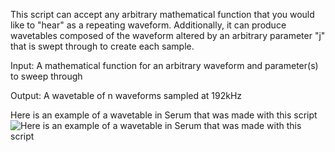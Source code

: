 This script can accept any arbitrary mathematical function that you would like to "hear" as a repeating waveform. Additionally, it can produce wavetables composed of the waveform altered by an arbitrary parameter "j" that is swept through to create each sample.

Input: A mathematical function for an arbitrary waveform and parameter(s) to sweep through 

Output: A wavetable of n waveforms sampled at 192kHz

Here is an example of a wavetable in Serum that was made with this script
![Here is an example of a wavetable in Serum that was made with this script](https://i.imgur.com/XJOPljO.png)
